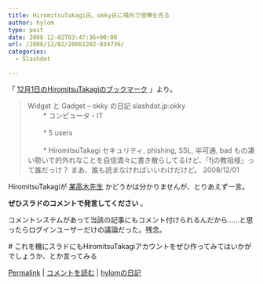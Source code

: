 ```yaml
---
title: HiromitsuTakagi氏、okky氏に場外で喧嘩を売る
author: hylom
type: post
date: 2008-12-02T03:47:36+00:00
url: /2008/12/02/20081202-034736/
categories:
  - Slashdot

---
```

「   [12月1日のHiromitsuTakagiのブックマーク][1] 」より。

> <div>
>   <p>
>     Widget と Gadget &#8211; okky の日記 slashdot.jp:okky <br /> &nbsp; &nbsp; &nbsp; &nbsp; * コンピュータ・IT </br> <br /> &nbsp; &nbsp; &nbsp; &nbsp; * 5 users </br> <br /> &nbsp; &nbsp; &nbsp; &nbsp; * HiromitsuTakagi セキュリティ&#44; phishing&#44; SSL&#44; 半可通&#44; bad もの凄い勢いで的外れなことを自信満々に書き散らしてるけど、「fjの教祖様」って誰だっけ？ まあ、誰も読まなければいいわけだけど。 2008/12/01 </br>
>   </p></p>
> </div>

HiromitsuTakagiが   [某高木先生][2] かどうかは分かりませんが、とりあえず一言。

  **ぜひスラドのコメントで発言してください** 。

コメントシステムがあって当該の記事にもコメント付けられるんだから……と思ったらログインユーザーだけの議論だった。残念。

\# これを機にスラドにもHiromitsuTakagiアカウントをぜひ作ってみてはいかがでしょうか、とか言ってみる

  [Permalink][3] |   [コメントを読む][4] |   [hylomの日記][5]

 [1]: http://b.hatena.ne.jp/HiromitsuTakagi/20081201#bookmark-11107523
 [2]: http://takagi-hiromitsu.jp/diary/
 [3]: http://slashdot.jp/~hylom/journal/460075
 [4]: http://slashdot.jp/~hylom/journal/460075#acomments
 [5]: http://slashdot.jp/~hylom/journal/